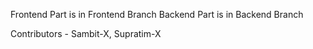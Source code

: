 Frontend Part is in Frontend Branch
Backend Part is in Backend Branch

Contributors - Sambit-X, Supratim-X

